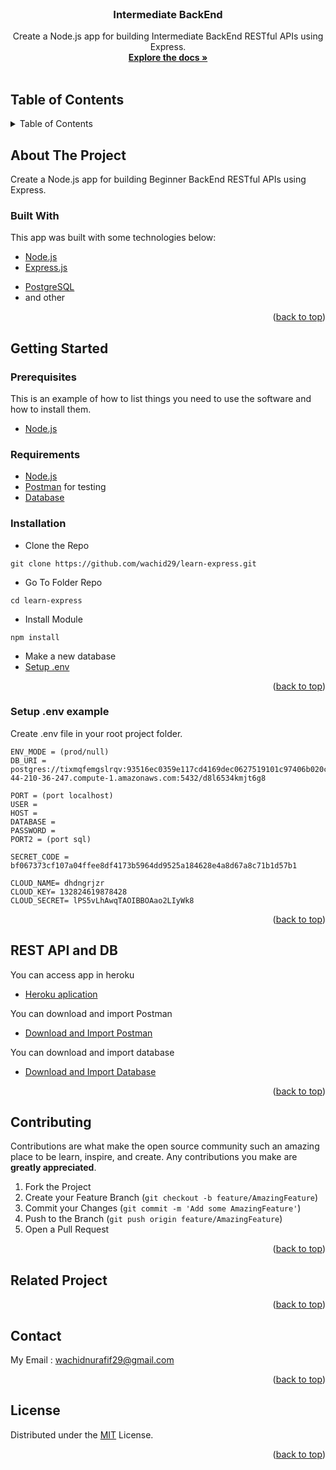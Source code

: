 <div id="top"></div>

<!-- PROJECT LOGO -->
<br />
<div align="center">
  <h3 align="center">Intermediate BackEnd</h3>

  <p align="center">
    Create a Node.js app for building Intermediate BackEnd RESTful APIs using Express.
    <br />
    <a href="#table-of-contents"><strong>Explore the docs »</strong></a>
    <br />
    <br />
<!--     <a href="https://food-recipe-fandi.herokuapp.com/">View Web Service</a>
    ·
    <a href="https://github.com/fandipras7/foodRecipeApi/issues">Report Bug</a>
    ·
    <a href="https://github.com/fandipras7/foodRecipeApi/issues">Request Feature</a> -->
  </p>

</div>

<!-- TABLE OF CONTENTS -->
## Table of Contents
<details>
  <summary>Table of Contents</summary>
  <ol>
    <li>
      <a href="#about-the-project">About The Project</a>
      <ul>
        <li><a href="#built-with">Built With</a></li>
      </ul>
    </li>
    <li>
      <a href="#getting-started">Getting Started</a>
      <ul>
        <li><a href="#prerequisites">Prerequisites</a></li>
        <li><a href="#requirements">Requirements</a></li>
        <li><a href="#installation">Installation</a></li>
        <li><a href="#setup-env-example">Setup .env example</a></li>
      </ul>
    </li>
    <li><a href="#rest-api_and_db">REST API and DB</a></li>
    <li><a href="#contributing">Contributing</a></li>
    <li><a href="#related-project">Related Project</a></li>
    <li><a href="#contributing">Contributing</a></li>
    <li><a href="#contact">Contact</a></li>
    <li><a href="#license">License</a></li>
  </ol>
</details>

<!-- ABOUT THE PROJECT -->
## About The Project
Create a Node.js app for building Beginner BackEnd RESTful APIs using Express.

### Built With
This app was built with some technologies below:
- [Node.js](https://nodejs.org/en/)
- [Express.js](https://expressjs.com/)
<!-- - [JSON Web Tokens](https://jwt.io/) -->
- [PostgreSQL](https://www.postgresql.org/)
- and other

<p align="right">(<a href="#top">back to top</a>)</p>

<!-- GETTING STARTED -->
## Getting Started

### Prerequisites

This is an example of how to list things you need to use the software and how to install them.

* [Node.js](https://nodejs.org/en/download/)

### Requirements
* [Node.js](https://nodejs.org/en/)
* [Postman](https://www.getpostman.com/) for testing
* [Database](https://www.postgresql.org/)

### Installation

- Clone the Repo
```
git clone https://github.com/wachid29/learn-express.git

```
- Go To Folder Repo
```
cd learn-express
```
- Install Module
```
npm install
```
- Make a new database
- <a href="#setup-env-example">Setup .env</a>
<!-- - Type ` npm run dev` To Start Development
- Type ` npm run start` To Start Production -->

<p align="right">(<a href="#top">back to top</a>)</p>

### Setup .env example

Create .env file in your root project folder.

```env
ENV_MODE = (prod/null)
DB_URI = postgres://tixmqfemgslrqv:93516ec0359e117cd4169dec0627519101c97406b020cc86961ce1efe678c4e8@ec2-44-210-36-247.compute-1.amazonaws.com:5432/d8l6534kmjt6g8

PORT = (port localhost)
USER = 
HOST = 
DATABASE = 
PASSWORD = 
PORT2 = (port sql)

SECRET_CODE = bf067373cf107a04ffee8df4173b5964dd9525a184628e4a8d67a8c71b1d57b1

CLOUD_NAME= dhdngrjzr
CLOUD_KEY= 132824619878428
CLOUD_SECRET= lPS5vLhAwqTAOIBBOAao2LIyWk8
```

<p align="right">(<a href="#top">back to top</a>)</p>

## REST API and DB
You can access app in heroku
</br>
- [Heroku aplication](https://dashboard.heroku.com/apps/intermediate-backend-pijar)

You can download and import Postman 
</br>
- [Download and Import Postman](https://drive.google.com/drive/folders/1aEVxOuCJMe7muxRbRvhZEBqQizUwXXcw?usp=sharing)

You can download and import database
</br>
- [Download and Import Database](https://drive.google.com/drive/folders/1zH8Qz1YpkLjaAv0mYK5-Gfqc_zzFgGWF?usp=sharing)

<p align="right">(<a href="#top">back to top</a>)</p>

<!-- CONTRIBUTING -->
## Contributing

Contributions are what make the open source community such an amazing place to be learn, inspire, and create. Any contributions you make are **greatly appreciated**.

1. Fork the Project
2. Create your Feature Branch (`git checkout -b feature/AmazingFeature`)
3. Commit your Changes (`git commit -m 'Add some AmazingFeature'`)
4. Push to the Branch (`git push origin feature/AmazingFeature`)
5. Open a Pull Request

<p align="right">(<a href="#top">back to top</a>)</p>

## Related Project

<p align="right">(<a href="#top">back to top</a>)</p>

## Contact

My Email : wachidnurafif29@gmail.com

<p align="right">(<a href="#top">back to top</a>)</p>

## License
Distributed under the [MIT](/LICENSE) License.

<p align="right">(<a href="#top">back to top</a>)</p>

